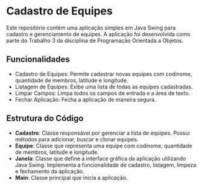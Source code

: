 # Cadastro de Equipes

Este repositório contém uma aplicação simples em Java Swing para cadastro e gerenciamento de equipes. A aplicação foi desenvolvida como parte do Trabalho 3 da disciplina de Programação Orientada a Objetos. 
## Funcionalidades

- Cadastro de Equipes: Permite cadastrar novas equipes com codinome, quantidade de membros, latitude e longitude.
- Listagem de Equipes: Exibe uma lista de todas as equipes cadastradas.
- Limpar Campos: Limpa todos os campos de entrada e a área de texto.
- Fechar Aplicação: Fecha a aplicação de maneira segura.

## Estrutura do Código

- **Cadastro**: Classe responsável por gerenciar a lista de equipes. Possui métodos para adicionar, buscar e clonar equipes.
- **Equipe**: Classe que representa uma equipe com codinome, quantidade de membros, latitude e longitude.
- **Janela**: Classe que define a interface gráfica da aplicação utilizando Java Swing. Implementa a funcionalidade de cadastro, listagem, limpeza e fechamento da aplicação.
- **Main**: Classe principal que inicia a aplicação.
